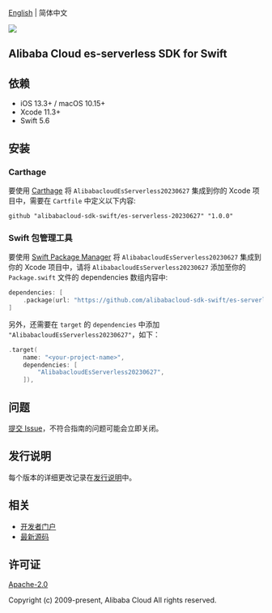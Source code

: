 [English](README.md) | 简体中文

![](https://aliyunsdk-pages.alicdn.com/icons/AlibabaCloud.svg)

## Alibaba Cloud es-serverless SDK for Swift

## 依赖

- iOS 13.3+ / macOS 10.15+
- Xcode 11.3+
- Swift 5.6

## 安装

### Carthage

要使用 [Carthage](https://github.com/Carthage/Carthage) 将 `AlibabacloudEsServerless20230627` 集成到你的 Xcode 项目中，需要在 `Cartfile` 中定义以下内容:

```ogdl
github "alibabacloud-sdk-swift/es-serverless-20230627" "1.0.0"
```

### Swift 包管理工具

要使用 [Swift Package Manager](https://swift.org/package-manager/) 将 `AlibabacloudEsServerless20230627` 集成到你的 Xcode 项目中，请将 `AlibabacloudEsServerless20230627` 添加至你的 `Package.swift` 文件的 dependencies 数组内容中:

```swift
dependencies: [
    .package(url: "https://github.com/alibabacloud-sdk-swift/es-serverless-20230627.git", from: "1.0.0")
]
```

另外，还需要在 `target` 的 `dependencies` 中添加 `"AlibabacloudEsServerless20230627"`，如下：

```swift
.target(
    name: "<your-project-name>",
    dependencies: [
        "AlibabacloudEsServerless20230627",
    ]),
```

## 问题

[提交 Issue](https://github.com/alibabacloud-sdk-swift/es-serverless-20230627/issues/new)，不符合指南的问题可能会立即关闭。

## 发行说明

每个版本的详细更改记录在[发行说明](./ChangeLog.txt)中。

## 相关

* [开发者门户](https://next.api.aliyun.com/home)
* [最新源码](https://github.com/alibabacloud-sdk-swift/es-serverless-20230627)

## 许可证

[Apache-2.0](http://www.apache.org/licenses/LICENSE-2.0)

Copyright (c) 2009-present, Alibaba Cloud All rights reserved.
